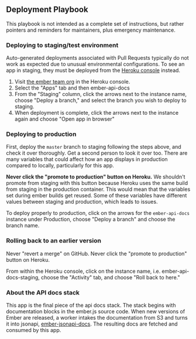 ## Deployment Playbook

This playbook is not intended as a complete set of instructions, but rather pointers and reminders for maintainers, plus emergency maintenance.

### Deploying to staging/test environment

Auto-generated deployments associated with Pull Requests typically do not work as expected
due to unusual environmental configurations. To see an app in staging, they must be deployed
from the [Heroku console](https://dashboard.heroku.com/teams/ember/overview) instead.

1. Visit [the ember team org](https://dashboard.heroku.com/teams/ember/overview) in the Heroku
console.
2. Select the "Apps" tab and then ember-api-docs
3. From the "Staging" column, click the arrows next to the instance name, choose "Deploy a
branch," and select the branch you wish to deploy to staging.
4. When deployment is complete, click the arrows next to the instance again and choose
"Open app in browser"

### Deploying to production

First, deploy the `master` branch to staging following the steps above, and check it over thoroughly. Get a second person to look it over too. There are many variables that could affect how an app displays in production compared to locally, particularly for this app.

**Never click the "promote to production" button on Heroku.** We shouldn't promote from staging with this button because Heroku uses the same build from staging in the production container. This would mean that the variables set during ember builds get reused. Some of these variables have different values between staging and production, which leads to issues.

To deploy properly to production, click on the arrows for the `ember-api-docs` instance under Production, choose "Deploy a branch" and choose the branch name.

### Rolling back to an earlier version

Never "revert a merge" on GitHub. Never click the "promote to production" button on Heroku.

From within the Heroku console, click on the instance name, i.e. ember-api-docs-staging, 
choose the "Activity" tab, and choose "Roll back to here."

### About the API docs stack

This app is the final piece of the api docs stack. The stack begins with
documentation blocks in the ember.js source code. When new versions of
Ember are released, a worker intakes the documentation from S3 and turns it into
jsonapi, [ember-jsonapi-docs](https://github.com/ember-learn/ember-jsonapi-docs).
The resulting docs are fetched and consumed by this app.
